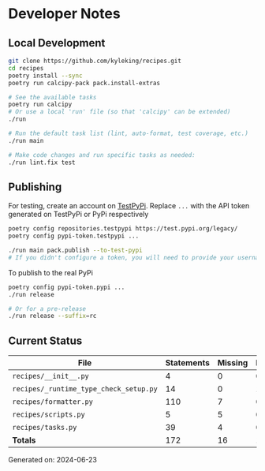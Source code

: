 # Developer Notes

## Local Development

```sh
git clone https://github.com/kyleking/recipes.git
cd recipes
poetry install --sync
poetry run calcipy-pack pack.install-extras

# See the available tasks
poetry run calcipy
# Or use a local 'run' file (so that 'calcipy' can be extended)
./run

# Run the default task list (lint, auto-format, test coverage, etc.)
./run main

# Make code changes and run specific tasks as needed:
./run lint.fix test
```

## Publishing

For testing, create an account on [TestPyPi](https://test.pypi.org/legacy/). Replace `...` with the API token generated on TestPyPi or PyPi respectively

```sh
poetry config repositories.testpypi https://test.pypi.org/legacy/
poetry config pypi-token.testpypi ...

./run main pack.publish --to-test-pypi
# If you didn't configure a token, you will need to provide your username and password to publish
```

To publish to the real PyPi

```sh
poetry config pypi-token.pypi ...
./run release

# Or for a pre-release
./run release --suffix=rc
```

## Current Status

<!-- {cts} COVERAGE -->
| File                                   |   Statements |   Missing |   Excluded | Coverage   |
|----------------------------------------|--------------|-----------|------------|------------|
| `recipes/__init__.py`                  |            4 |         0 |          0 | 100.0%     |
| `recipes/_runtime_type_check_setup.py` |           14 |         0 |         17 | 100.0%     |
| `recipes/formatter.py`                 |          110 |         7 |          0 | 89.0%      |
| `recipes/scripts.py`                   |            5 |         5 |          0 | 0.0%       |
| `recipes/tasks.py`                     |           39 |         4 |          0 | 78.9%      |
| **Totals**                             |          172 |        16 |         17 | 85.4%      |

Generated on: 2024-06-23
<!-- {cte} -->
